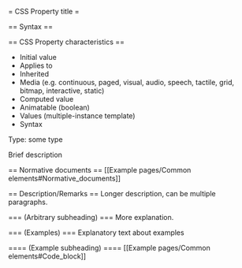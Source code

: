 = CSS Property title =

== Syntax ==

== CSS Property characteristics ==
* Initial value 
* Applies to   
* Inherited  
* Media (e.g. continuous, paged, visual, audio, speech, tactile, grid, bitmap, interactive, static)
* Computed value   
* Animatable (boolean)   
* Values (multiple-instance template)
* Syntax 

Type: some type

Brief description

== Normative documents ==
[[Example pages/Common elements#Normative_documents]]

== Description/Remarks ==
Longer description, can be multiple paragraphs.

=== (Arbitrary subheading) ===
More explanation.

=== (Examples) ===
Explanatory text about examples

==== (Example subheading) ====
[[Example pages/Common elements#Code_block]]